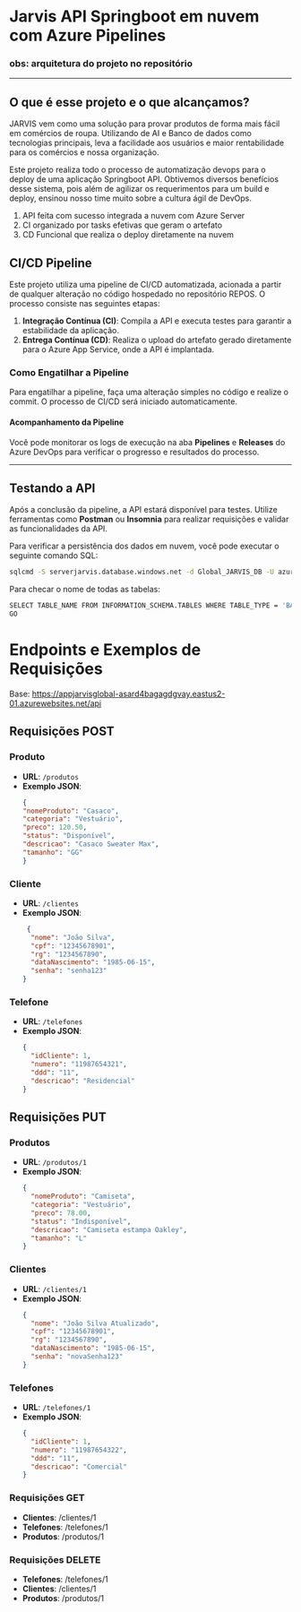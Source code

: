 # Jarvis API Springboot em nuvem com Azure Pipelines 

### obs: arquitetura do projeto no repositório

---

## O que é esse projeto e o que alcançamos?
JARVIS vem como uma solução para provar produtos de forma mais fácil em comércios de roupa. Utilizando de AI e Banco de dados como tecnologias principais, leva a facilidade aos usuários e maior
rentabilidade para os comércios e nossa organização.

Este projeto realiza todo o processo de automatização devops para o deploy de uma aplicação Springboot API. Obtivemos diversos benefícios desse sistema, pois além de agilizar os requerimentos 
para um build e deploy, ensinou nosso time muito sobre a cultura ágil de DevOps.

1. API feita com sucesso integrada a nuvem com Azure Server 
2. CI organizado por tasks efetivas que geram o artefato
3. CD Funcional que realiza o deploy diretamente na nuvem


## CI/CD Pipeline

Este projeto utiliza uma pipeline de CI/CD automatizada, acionada a partir de qualquer alteração no código hospedado no repositório REPOS. O processo consiste nas seguintes etapas:

1. **Integração Contínua (CI)**: Compila a API e executa testes para garantir a estabilidade da aplicação.
2. **Entrega Contínua (CD)**: Realiza o upload do artefato gerado diretamente para o Azure App Service, onde a API é implantada.

### Como Engatilhar a Pipeline

Para engatilhar a pipeline, faça uma alteração simples no código e realize o commit. O processo de CI/CD será iniciado automaticamente. 

#### Acompanhamento da Pipeline

Você pode monitorar os logs de execução na aba **Pipelines** e **Releases** do Azure DevOps para verificar o progresso e resultados do processo.

---

## Testando a API

Após a conclusão da pipeline, a API estará disponível para testes. Utilize ferramentas como **Postman** ou **Insomnia** para realizar requisições e validar as funcionalidades da API.

Para verificar a persistência dos dados em nuvem, você pode executar o seguinte comando SQL:

```bash
sqlcmd -S serverjarvis.database.windows.net -d Global_JARVIS_DB -U azureadmin -P PWserverGlobal!Jarvis
```
Para checar o nome de todas as tabelas:

```bash
SELECT TABLE_NAME FROM INFORMATION_SCHEMA.TABLES WHERE TABLE_TYPE = 'BASE TABLE';
GO
```

# Endpoints e Exemplos de Requisições
Base: https://appjarvisglobal-asard4bagagdgvay.eastus2-01.azurewebsites.net/api

## Requisições POST

### Produto
- **URL**: `/produtos`
- **Exemplo JSON**:
  ```json
  {
  "nomeProduto": "Casaco",
  "categoria": "Vestuário",
  "preco": 120.50,
  "status": "Disponível",
  "descricao": "Casaco Sweater Max",
  "tamanho": "GG"
  }
  ```

### Cliente
- **URL**: `/clientes`
- **Exemplo JSON**:
  ```json
   {
    "nome": "João Silva",
    "cpf": "12345678901",
    "rg": "1234567890",
    "dataNascimento": "1985-06-15",
    "senha": "senha123"
  }
  ```

### Telefone
- **URL**: `/telefones`
- **Exemplo JSON**:
  ```json
  {
    "idCliente": 1,
    "numero": "11987654321",
    "ddd": "11",
    "descricao": "Residencial"
  }
  ```

## Requisições PUT

### Produtos
- **URL**: `/produtos/1`
- **Exemplo JSON**:
  ```json
  {
    "nomeProduto": "Camiseta",
    "categoria": "Vestuário",
    "preco": 78.00,
    "status": "Indisponível",
    "descricao": "Camiseta estampa Oakley",
    "tamanho": "L"
  }
  ```

### Clientes
- **URL**: `/clientes/1`
- **Exemplo JSON**:
  ```json
  {
    "nome": "João Silva Atualizado",
    "cpf": "12345678901",
    "rg": "1234567890",
    "dataNascimento": "1985-06-15",
    "senha": "novaSenha123"
  }
  ```

### Telefones
- **URL**: `/telefones/1`
- **Exemplo JSON**:
  ```json
  {
    "idCliente": 1,	
    "numero": "11987654322",
    "ddd": "11",
    "descricao": "Comercial"
  }
  ```

### Requisições GET
- **Clientes**: /clientes/1
- **Telefones**: /telefones/1
- **Produtos**: /produtos/1

### Requisições DELETE
- **Telefones**: /telefones/1
- **Clientes**: /clientes/1
- **Produtos**: /produtos/1

